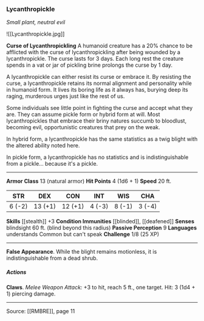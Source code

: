 ### Lycanthropickle
_Small plant, neutral evil_

![[Lycanthropickle.jpg]]

**Curse of Lycanthropickling** A humanoid creature has a 20% chance to be afflicted with the curse of lycanthropickling after being wounded by a lycanthropickle. The curse lasts for 3 days. Each long rest the creature spends in a vat or jar of pickling brine prolongs the curse by 1 day.

A lycanthropickle can either resist its curse or embrace it. By resisting the curse, a lycanthropickle retains its normal alignment and personality while in humanoid form. It lives its boring life as it always has, burying deep its raging, murderous urges just like the rest of us.

Some individuals see little point in fighting the curse and accept what they are. They can assume pickle form or hybrid form at will. Most lycanthropickles that embrace their briny natures succumb to bloodlust, becoming evil, opportunistic creatures that prey on the weak.

In hybrid form, a lycanthropickle has the same statistics as a twig blight with the altered ability noted here.

In pickle form, a lycanthropickle has no statistics and is indistinguishable from a pickle... because it's a pickle.






---

**Armor Class** 13 (natural armor)
**Hit Points** 4 (1d6 + 1)
**Speed** 20 ft.

| STR     | DEX     | CON     | INT     | WIS     | CHA     |
|---------|---------|---------|---------|---------|---------|
| 6 (-2) | 13 (+1) | 12 (+1) | 4 (-3) | 8 (-1) | 3 (-4) |

**Skills** [[stealth]] +3
**Condition Immunities** [[blinded]], [[deafened]]
**Senses** blindsight 60 ft. (blind beyond this radius)
**Passive Perception** 9
**Languages** understands Common but can't speak
**Challenge** 1/8 (25 XP)

---

**False Appearance**. While the blight remains motionless, it is indistinguishable from a dead shrub.

##### Actions
**Claws**. _Melee Weapon Attack:_ +3 to hit, reach 5 ft., one target. Hit: 3 (1d4 + 1) piercing damage.


---

Source: [[RMBRE]], page 11